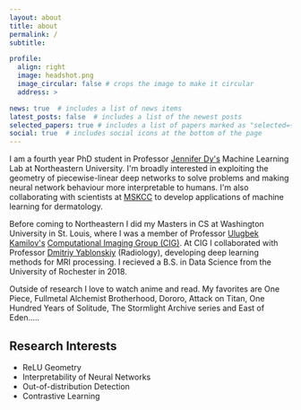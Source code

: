 ```yaml
---
layout: about
title: about
permalink: /
subtitle: 

profile:
  align: right
  image: headshot.png
  image_circular: false # crops the image to make it circular
  address: >

news: true  # includes a list of news items
latest_posts: false  # includes a list of the newest posts
selected_papers: true # includes a list of papers marked as "selected={true}"
social: true  # includes social icons at the bottom of the page
---
```



I am a fourth year PhD student in Professor [Jennifer Dy's](https://ece.northeastern.edu/fac-ece/jdy/) Machine Learning Lab at Northeastern University. I'm broadly interested in exploiting the geometry of piecewise-linear deep networks to solve problems and making neural network behaviour more interpretable to humans. I'm also collaborating with scientists at [MSKCC](https://www.mskcc.org) to develop applications of machine learning for dermatology. 

Before coming to Northeastern I did my Masters in CS at Washington University in St. Louis, where I was a member of Professor [Ulugbek Kamilov's](https://engineering.wustl.edu/faculty/Ulugbek-Kamilov.html) [Computational Imaging Group (CIG)](https://cigroup.wustl.edu/). At CIG I collaborated with Professor [Dmitriy Yablonskiy](https://www.mir.wustl.edu/employees/dmitriy-yablonskiy/) (Radiology), developing deep learning methods for MRI processing. I recieved a B.S. in Data Science from the University of Rochester in 2018.

Outside of research I love to watch anime and read. My favorites are One Piece, Fullmetal Alchemist Brotherhood, Dororo, Attack on Titan, One Hundred Years of Solitude, The Stormlight Archive series and East of Eden.....

## Research Interests

* ReLU Geometry
* Interpretability of Neural Networks
* Out-of-distribution Detection
* Contrastive Learning

